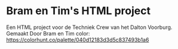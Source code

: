 # Bram en Tim's HTML project
Een HTML project voor de Techniek Crew van het Dalton Voorburg.
Gemaakt Door Bram en Tim
color: https://colorhunt.co/palette/040d12183d3d5c837493b1a6
